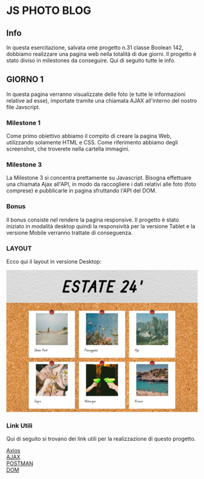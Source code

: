 
# JS PHOTO BLOG

## Info

In questa esercitazione, salvata ome progetto n.31 classe Boolean 142, dobbiamo realizzare una pagina web nella totalità di due giorni.
Il progetto è stato diviso in milestones da conseguire. Qui di seguito tutte le info.

## GIORNO 1
In questa pagina verranno visualizzate delle foto (e tutte le informazioni relative ad esse), importate tramite una chiamata AJAX all'interno del nostro file Javscript.

### Milestone 1 
Come primo obiettivo abbiamo il compito di creare la pagina Web, utilizzando solamente HTML e CSS. Come riferimento abbiamo degli screenshot, che troverete nella cartella immagini.

### Milestone 3

La Milestone 3 si concentra prettamente su Javascript. Bisogna effettuare una chiamata Ajax all'API, in modo da raccogliere i dati relativi alle foto (foto comprese) e pubblicarle in pagina sfruttando l'API del DOM.

### Bonus
Il bonus consiste nel rendere la pagina responsive. Il progetto è stato iniziato in modalità desktop quindi la responsività per la versione Tablet e la versione Mobile verranno trattate di conseguenza.


### LAYOUT

Ecco qui il layout in versione Desktop:

![Model](img/Screenshots/lg-layout.jpeg)


### Link Utili

Qui di seguito si trovano dei link utili per la realizzazione di questo progetto.


[Axios](https://axios-http.com/es/docs/intro) <br>
[AJAX](https://developer.mozilla.org/en-US/docs/Glossary/AJAX) <br>
[POSTMAN](https://www.postman.com/) <br>
[DOM](https://developer.mozilla.org/en-US/docs/Web/API/Document_Object_Model)


